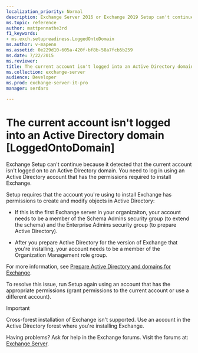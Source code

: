 ```yaml
---
localization_priority: Normal
description: Exchange Server 2016 or Exchange 2019 Setup can't continue because your account isn't logged on to Active Directory.
ms.topic: reference
author: mattpennathe3rd
f1_keywords:
- ms.exch.setupreadiness.LoggedOntoDomain
ms.author: v-mapenn
ms.assetid: 0e229d10-605a-420f-bf8b-58a7fcb5b259
ms.date: 7/22/2015
ms.reviewer: 
title: The current account isn't logged into an Active Directory domain [LoggedOntoDomain]
ms.collection: exchange-server
audience: Developer
ms.prod: exchange-server-it-pro
manager: serdars

---
```


# The current account isn't logged into an Active Directory domain [LoggedOntoDomain]

Exchange Setup can't continue because it detected that the current account isn't logged on to an Active Directory domain. You need to log in using an Active Directory account that has the permissions required to install Exchange.

Setup requires that the account you're using to install Exchange has permissions to create and modify objects in Active Directory:

- If this is the first Exchange server in your organizaiton, your account needs to be a member of the Schema Admins security group (to extend the schema) and the Enterprise Admins security group (to prepare Active Directory).

- After you prepare Active Directory for the version of Exchange that you're installing, your account needs to be a member of the Organization Management role group.

For more information, see [Prepare Active Directory and domains for Exchange](../prepare-ad-and-domains.md).

To resolve this issue, run Setup again using an account that has the appropriate permissions (grant permissions to the current account or use a different account).

> [!IMPORTANT]
> Cross-forest installation of Exchange isn't supported. Use an account in the Active Directory forest where you're installing Exchange.

Having problems? Ask for help in the Exchange forums. Visit the forums at: [Exchange Server](https://go.microsoft.com/fwlink/p/?linkId=60612).

